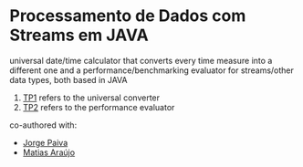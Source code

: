 # Processamento de Dados com Streams em JAVA
universal date/time calculator that converts every time measure into a different one and a performance/benchmarking evaluator for streams/other data types, both based in JAVA

1. [TP1](https://github.com/ggoncalopereira/MIEI-projects/tree/master/4th%20year/Processamento%20de%20Dados%20com%20Streams%20em%20JAVA/TP1) refers to the universal converter
2. [TP2](https://github.com/ggoncalopereira/MIEI-projects/tree/master/4th%20year/Processamento%20de%20Dados%20com%20Streams%20em%20JAVA/TP2) refers to the performance evaluator

co-authored with:

+ [Jorge Paiva](https://github.com/Phaktumn)
+ [Matias Araújo](https://github.com/MatiasN)
